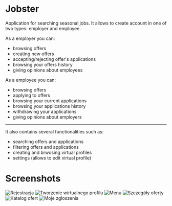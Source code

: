 # Jobster

Application for searching seasonal jobs. It allows to create account in one of two types: employer and employee.

As a employer you can:
- browsing offers
- creating new offers
- accepting/rejecting offer's applications
- browsing your offers history
- giving opinions about employees

As a employee you can:
- browsing offers
- applying to offers
- browsing your current applications
- browsing your applications history
- withdrawing your applications
- giving opinions about employers

------------------------------------------------------------------------------------
It also contains several functionalities such as:
- searching offers and applications
- filtering offers and applications
- creating and brwosing virtual profiles 
- settings (allows to edit virtual profile)

# Screenshots

![Rejestracja](https://user-images.githubusercontent.com/48474276/72256501-a5a6d080-3609-11ea-833a-ab19e3ad9285.jpg)
![Tworzenie wirtualnego profilu](https://user-images.githubusercontent.com/48474276/72256499-a5a6d080-3609-11ea-92e8-869cde99c5c6.jpg)
![Menu](https://user-images.githubusercontent.com/48474276/72256497-a50e3a00-3609-11ea-9ad1-c3d4f8e11099.jpg)
![Szczegóły oferty](https://user-images.githubusercontent.com/48474276/72256500-a5a6d080-3609-11ea-8e3d-adef6ba3e28f.jpg)
![Katalog ofert](https://user-images.githubusercontent.com/48474276/72256498-a50e3a00-3609-11ea-9fe2-900e39cdaee2.jpg)
![Moje zgłoszenia](https://user-images.githubusercontent.com/48474276/72256813-64fb8700-360a-11ea-9be4-00f0230a5b0e.jpg)
